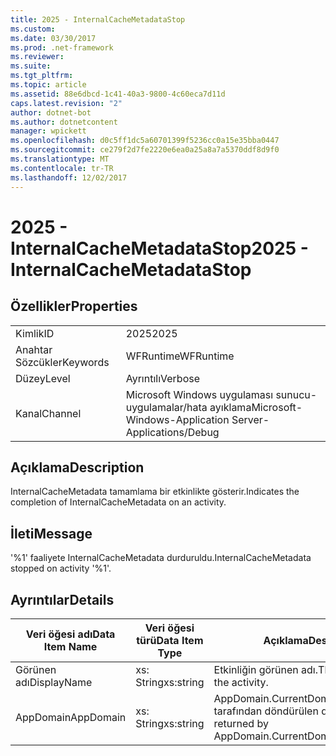 ```yaml
---
title: 2025 - InternalCacheMetadataStop
ms.custom: 
ms.date: 03/30/2017
ms.prod: .net-framework
ms.reviewer: 
ms.suite: 
ms.tgt_pltfrm: 
ms.topic: article
ms.assetid: 88e6dbcd-1c41-40a3-9800-4c60eca7d11d
caps.latest.revision: "2"
author: dotnet-bot
ms.author: dotnetcontent
manager: wpickett
ms.openlocfilehash: d0c5ff1dc5a60701399f5236cc0a15e35bba0447
ms.sourcegitcommit: ce279f2d7fe2220e6ea0a25a8a7a5370ddf8d9f0
ms.translationtype: MT
ms.contentlocale: tr-TR
ms.lasthandoff: 12/02/2017
---
```

# <a name="2025---internalcachemetadatastop"></a><span data-ttu-id="730e1-102">2025 - InternalCacheMetadataStop</span><span class="sxs-lookup"><span data-stu-id="730e1-102">2025 - InternalCacheMetadataStop</span></span>
## <a name="properties"></a><span data-ttu-id="730e1-103">Özellikler</span><span class="sxs-lookup"><span data-stu-id="730e1-103">Properties</span></span>  
  
|||  
|-|-|  
|<span data-ttu-id="730e1-104">Kimlik</span><span class="sxs-lookup"><span data-stu-id="730e1-104">ID</span></span>|<span data-ttu-id="730e1-105">2025</span><span class="sxs-lookup"><span data-stu-id="730e1-105">2025</span></span>|  
|<span data-ttu-id="730e1-106">Anahtar Sözcükler</span><span class="sxs-lookup"><span data-stu-id="730e1-106">Keywords</span></span>|<span data-ttu-id="730e1-107">WFRuntime</span><span class="sxs-lookup"><span data-stu-id="730e1-107">WFRuntime</span></span>|  
|<span data-ttu-id="730e1-108">Düzey</span><span class="sxs-lookup"><span data-stu-id="730e1-108">Level</span></span>|<span data-ttu-id="730e1-109">Ayrıntılı</span><span class="sxs-lookup"><span data-stu-id="730e1-109">Verbose</span></span>|  
|<span data-ttu-id="730e1-110">Kanal</span><span class="sxs-lookup"><span data-stu-id="730e1-110">Channel</span></span>|<span data-ttu-id="730e1-111">Microsoft Windows uygulaması sunucu-uygulamalar/hata ayıklama</span><span class="sxs-lookup"><span data-stu-id="730e1-111">Microsoft-Windows-Application Server-Applications/Debug</span></span>|  
  
## <a name="description"></a><span data-ttu-id="730e1-112">Açıklama</span><span class="sxs-lookup"><span data-stu-id="730e1-112">Description</span></span>  
 <span data-ttu-id="730e1-113">InternalCacheMetadata tamamlama bir etkinlikte gösterir.</span><span class="sxs-lookup"><span data-stu-id="730e1-113">Indicates the completion of InternalCacheMetadata on an activity.</span></span>  
  
## <a name="message"></a><span data-ttu-id="730e1-114">İleti</span><span class="sxs-lookup"><span data-stu-id="730e1-114">Message</span></span>  
 <span data-ttu-id="730e1-115">'%1' faaliyete InternalCacheMetadata durduruldu.</span><span class="sxs-lookup"><span data-stu-id="730e1-115">InternalCacheMetadata stopped on activity '%1'.</span></span>  
  
## <a name="details"></a><span data-ttu-id="730e1-116">Ayrıntılar</span><span class="sxs-lookup"><span data-stu-id="730e1-116">Details</span></span>  
  
|<span data-ttu-id="730e1-117">Veri öğesi adı</span><span class="sxs-lookup"><span data-stu-id="730e1-117">Data Item Name</span></span>|<span data-ttu-id="730e1-118">Veri öğesi türü</span><span class="sxs-lookup"><span data-stu-id="730e1-118">Data Item Type</span></span>|<span data-ttu-id="730e1-119">Açıklama</span><span class="sxs-lookup"><span data-stu-id="730e1-119">Description</span></span>|  
|--------------------|--------------------|-----------------|  
|<span data-ttu-id="730e1-120">Görünen adı</span><span class="sxs-lookup"><span data-stu-id="730e1-120">DisplayName</span></span>|<span data-ttu-id="730e1-121">xs: String</span><span class="sxs-lookup"><span data-stu-id="730e1-121">xs:string</span></span>|<span data-ttu-id="730e1-122">Etkinliğin görünen adı.</span><span class="sxs-lookup"><span data-stu-id="730e1-122">The display name of the activity.</span></span>|  
|<span data-ttu-id="730e1-123">AppDomain</span><span class="sxs-lookup"><span data-stu-id="730e1-123">AppDomain</span></span>|<span data-ttu-id="730e1-124">xs: String</span><span class="sxs-lookup"><span data-stu-id="730e1-124">xs:string</span></span>|<span data-ttu-id="730e1-125">AppDomain.CurrentDomain.FriendlyName tarafından döndürülen dize.</span><span class="sxs-lookup"><span data-stu-id="730e1-125">The string returned by AppDomain.CurrentDomain.FriendlyName.</span></span>|
